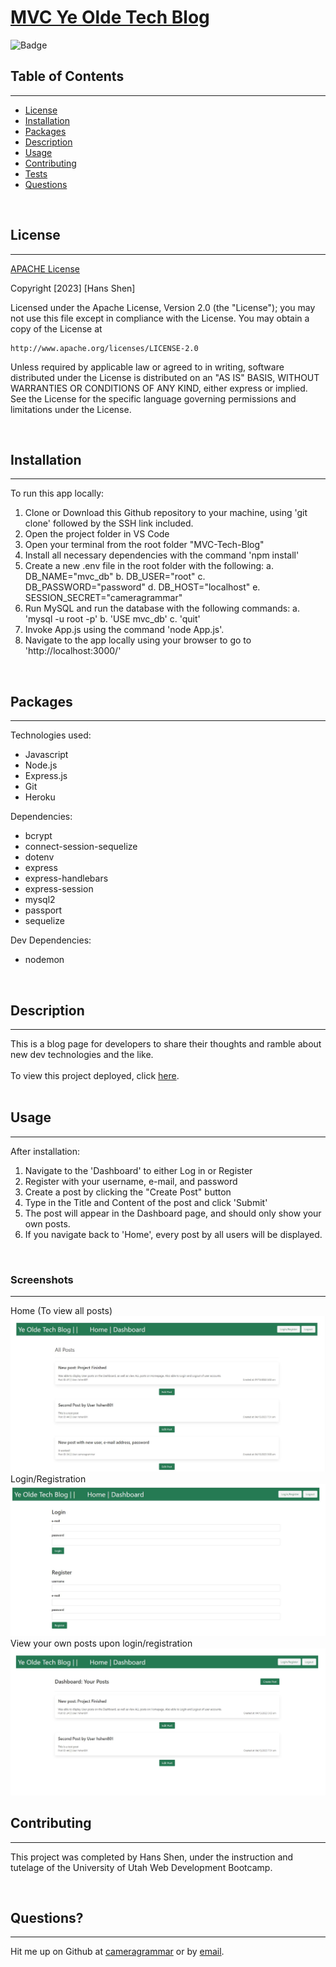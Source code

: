 # **[MVC Ye Olde Tech Blog](https://mvc-tech-blog-hans.herokuapp.com)**

![Badge](https://img.shields.io/badge/License-Apache_2.0-blue.svg)

## Table of Contents
---
* [License](#license)
* [Installation](#installation)
* [Packages](#packages)
* [Description](#description)
* [Usage](#usage)
* [Contributing](#contributing)
* [Tests](#tests)
* [Questions](#questions)

<br>

## License 
---
[APACHE License](./LICENSE) <br>

Copyright [2023] [Hans Shen]

Licensed under the Apache License, Version 2.0 (the "License");
you may not use this file except in compliance with the License.
You may obtain a copy of the License at

    http://www.apache.org/licenses/LICENSE-2.0

Unless required by applicable law or agreed to in writing, software
distributed under the License is distributed on an "AS IS" BASIS,
WITHOUT WARRANTIES OR CONDITIONS OF ANY KIND, either express or implied.
See the License for the specific language governing permissions and
limitations under the License.
 <br>

<br>

## Installation
---
To run this app locally: 
1. Clone or Download this Github repository to your machine, using 'git clone' followed by the SSH link included. 
2. Open the project folder in VS Code
3. Open your terminal from the root folder "MVC-Tech-Blog" 
4. Install all necessary dependencies with the command 'npm install'
5. Create a new .env file in the root folder with the following:
    a. DB_NAME="mvc_db"
    b. DB_USER="root"
    c. DB_PASSWORD="password"
    d. DB_HOST="localhost"
    e. SESSION_SECRET="cameragrammar"
5. Run MySQL and run the database with the following commands:
    a. 'mysql -u root -p'
    b. 'USE mvc_db'
    c. 'quit'
6. Invoke App.js using the command 'node App.js'.
7. Navigate to the app locally using your browser to go to 'http://localhost:3000/'

<br>

## Packages
---
Technologies used: 
- Javascript
- Node.js
- Express.js
- Git
- Heroku

Dependencies:
- bcrypt
- connect-session-sequelize
- dotenv
- express 
- express-handlebars
- express-session
- mysql2
- passport
- sequelize

Dev Dependencies:
- nodemon

<br>

## Description
---
This is a blog page for developers to share their thoughts and ramble about new dev technologies and the like.
 <br><br>
To view this project deployed, click [here](https://mvc-tech-blog-hans.herokuapp.com/). <br><br>

## Usage 
---
After installation: 
1. Navigate to the 'Dashboard' to either Log in or Register
2. Register with your username, e-mail, and password
3. Create a post by clicking the "Create Post" button
4. Type in the Title and Content of the post and click 'Submit'
5. The post will appear in the Dashboard page, and should only show your own posts.
6. If you navigate back to 'Home', every post by all users will be displayed.

<br>

### **Screenshots**
--- 
Home (To view all posts) <br>
![view posts](./assets/home-screen.JPG)
<br>
Login/Registration <br>
![login](./assets/login-screen.JPG)
<br>
View your own posts upon login/registration <br>
![dashboard](./assets/dashboard-screen.JPG)
<br>

## Contributing 
---
This project was completed by Hans Shen, under the instruction and tutelage of the University of Utah Web Development Bootcamp.

<br>

## Questions?
---
Hit me up on Github at [cameragrammar](https://github.com/cameragrammar) or by [email](mailto:hshen801@gmail.com).
